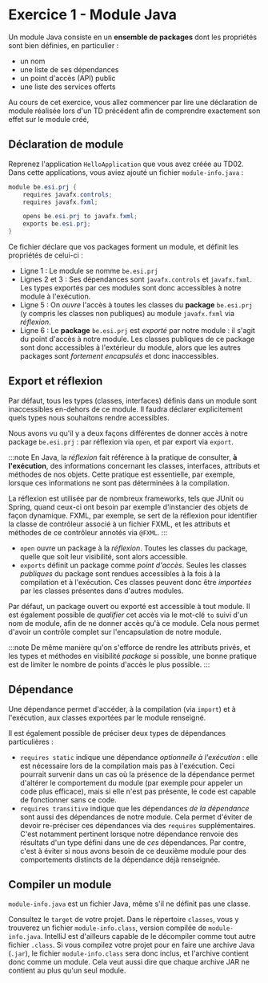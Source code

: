 # Exercice 1 - Module Java

Un module Java consiste en un __ensemble de packages__ dont les propriétés sont bien définies, en particulier :
- un nom
- une liste de ses dépendances
- un point d'accès (API) public
- une liste des services offerts

Au cours de cet exercice, vous allez commencer par lire une déclaration de module réalisée lors d'un TD précédent afin de comprendre exactement son effet sur le module créé, 

## Déclaration de module

Reprenez l'application `HelloApplication` que vous avez créée au TD02. Dans cette applications, vous aviez ajouté un fichier `module-info.java` :

```java showLineNumbers title="module-info.java"
module be.esi.prj {
    requires javafx.controls;
    requires javafx.fxml;

    opens be.esi.prj to javafx.fxml;
    exports be.esi.prj;
}
```

Ce fichier déclare que vos packages forment un module, et définit les propriétés de celui-ci :
- Ligne 1 : Le module se nomme `be.esi.prj`
- Lignes 2 et 3 : Ses dépendances sont `javafx.controls` et `javafx.fxml`. Les types exportés par ces modules sont donc accessibles à notre module à l'exécution.
- Ligne 5 : On _ouvre_ l'accès à toutes les classes du __package__ `be.esi.prj` (y compris les classes non publiques) au module `javafx.fxml` via _réflexion_.
- Ligne 6 : Le __package__ `be.esi.prj` est _exporté_ par notre module : il s'agit du point d'accès à notre module. Les classes publiques de ce package sont donc accessibles à l'extérieur du module, alors que les autres packages sont _fortement encapsulés_  et donc inaccessibles.

## Export et réflexion
Par défaut, tous les types (classes, interfaces) définis dans un module sont inaccessibles en-dehors de ce module. Il faudra déclarer explicitement quels types nous souhaitons rendre accessibles.

Nous avons vu qu'il y a deux façons différentes de donner accès à notre package `be.esi.prj` : par réflexion via `open`, et par export via `export`.

:::note
En Java, la _réflexion_ fait référence à la pratique de consulter, __à l'exécution__, des informations concernant les classes, interfaces, attributs et méthodes de nos objets. Cette pratique est essentielle, par exemple, lorsque ces informations ne sont pas déterminées à la compilation.

La réflexion est utilisée par de nombreux frameworks, tels que JUnit ou Spring, quand ceux-ci ont besoin par exemple d'instancier des objets de façon dynamique. FXML, par exemple, se sert de la réflexion pour identifier la classe de contrôleur associé à un fichier FXML, et les attributs et méthodes de ce contrôleur annotés via `@FXML`.
:::

- `open` ouvre un package à la _réflexion_. Toutes les classes du package, quelle que soit leur visibilité, sont alors accessible.
- `exports` définit un package comme _point d'accès_. Seules les classes _publiques_ du package sont rendues accessibles à la fois à la compilation et à l'exécution. Ces classes peuvent donc être _importées_ par les classes présentes dans d'autres modules.

Par défaut, un package ouvert ou exporté est accessible à tout module. Il est également possible de _qualifier_ cet accès via le mot-clé `to` suivi d'un nom de module, afin de ne donner accès qu'à ce module. Cela nous permet d'avoir un contrôle complet sur l'encapsulation de notre module.

:::note
De même manière qu'on s'efforce de rendre les attributs privés, et les types et méthodes en visibilité _package_ si possible, une bonne pratique est de limiter le nombre de points d'accès le plus possible.
:::

## Dépendance
Une dépendance permet d'accéder, à la compilation (via `import`) et à l'exécution, aux classes exportées par le module renseigné.

Il est également possible de préciser deux types de dépendances particulières : 
- `requires static` indique une dépendance _optionnelle à l'exécution_ : elle est nécessaire lors de la compilation mais pas à l'exécution. Ceci pourrait survenir dans un cas où la présence de la dépendance permet d'altérer le comportement du module (par exemple pour appeler un code plus efficace), mais si elle n'est pas présente, le code est capable de fonctionner sans ce code.
- `requires transitive` indique que les dépendances _de la dépendance_ sont aussi des dépendances de notre module. Cela permet d'éviter de devoir re-préciser ces dépendances via des `requires` supplémentaires. C'est notamment pertinent lorsque notre dépendance renvoie des résultats d'un type défini dans une de _ces_ dépendances. Par contre, c'est à éviter si nous avons besoin de ce deuxième module pour des comportements distincts de la dépendance déjà renseignée.

## Compiler un module

`module-info.java` est un fichier Java, même s'il ne définit pas une classe.

Consultez le `target` de votre projet. Dans le répertoire `classes`, vous y trouverez un fichier `module-info.class`, version compilée de `module-info.java`. IntelliJ est d'ailleurs capable de le décompiler comme tout autre fichier `.class`. Si vous compilez votre projet pour en faire une archive Java (`.jar`), le fichier `module-info.class` sera donc inclus, et l'archive contient donc comme un module. Cela veut aussi dire que chaque archive JAR ne contient au plus qu'un seul module.
